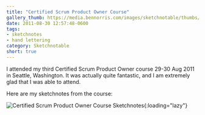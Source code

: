 ```yaml
---
title: "Certified Scrum Product Owner Course"
gallery_thumb: https://media.bennorris.com/images/sketchnotable/thumbs/cspo-2011-sketchnote.jpg
date: 2011-08-30 12:57:48-0600
tags:
- sketchnotes
- hand lettering
category: Sketchnotable
short: true
---
```


I attended my third Certified Scrum Product Owner course 29-30 Aug 2011 in Seattle, Washington. It was actually quite fantastic, and I am extremely glad that I was able to attend.

Here are my sketchnotes from the course:

![Certified Scrum Product Owner Course Sketchnotes](https://media.bennorris.com/images/sketchnotable/general/cspo-2011-sketchnote.jpg){:loading="lazy"}
